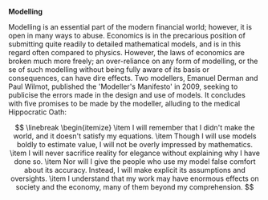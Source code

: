 **Modelling**

Modelling is an essential part of the modern financial world; however, it is open in many ways to abuse. Economics is in the precarious position of submitting quite readily to detailed mathematical models, and is in this regard often compared to physics. However, the laws of economics are broken much more freely; an over-reliance on any form of modelling, or the se of such modelling without being fully aware of its basis or consequences, can have dire effects. Two modellers, Emanuel Derman and Paul Wilmot, published the 'Modeller's Manifesto' in 2009, seeking to publicise the errors made in the design and use of models. It concludes with five promises to be made by the modeller, alluding to the medical Hippocratic Oath: 

$$
\linebreak
\begin{itemize}
\item I will remember that I didn't make the world, and it doesn't satisfy my equations.
\item Though I will use models boldly to estimate value, I will not be overly impressed by mathematics.
\item I will never sacrifice reality for elegance without explaining why I have done so.
\item Nor will I give the people who use my model false comfort about its accuracy. Instead, I will make explicit its assumptions and oversights.
\item I understand that my work may have enormous effects on society and the economy, many of them beyond my comprehension.
$$
